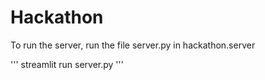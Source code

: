 # Hackathon

To run the server, run the file server.py in hackathon.server

'''
streamlit run server.py
'''

